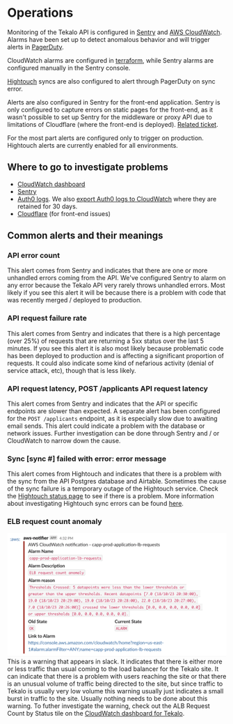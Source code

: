 # Operations

Monitoring of the Tekalo API is configured in [Sentry](https://schmidt-futures.sentry.io/issues/?project=4504963428777984) and [AWS CloudWatch](https://us-east-1.console.aws.amazon.com/cloudwatch/home?region=us-east-1#dashboards/dashboard/capp-api-prod).
Alarms have been set up to detect anomalous behavior and will trigger alerts in [PagerDuty](https://schmidtfutures.pagerduty.com/incidents).

CloudWatch alarms are configured in [terraform](../tf/modules/app/alarms.tf), while Sentry alarms are configured manually in the Sentry console.

[Hightouch](https://app.hightouch.com/common-app/extensions/alerting/configuration) syncs are also configured to alert through PagerDuty on sync error.

Alerts are also configured in Sentry for the front-end application. Sentry is only configured to capture errors on static pages for the front-end, as it wasn't possible to set up Sentry for the middleware or proxy API due to limitations of Cloudflare (where the front-end is deployed). [Related ticket](https://github.com/cloudflare/next-on-pages/issues/174).

For the most part alerts are configured only to trigger on production. Hightouch alerts are currently enabled for all environments.

## Where to go to investigate problems

- [CloudWatch dashboard](https://us-east-1.console.aws.amazon.com/cloudwatch/home?region=us-east-1#dashboards/dashboard/capp-api-prod)
- [Sentry](https://schmidt-futures.sentry.io/issues/?project=4504963428777984&statsPeriod=24h)
- [Auth0 logs](https://manage.auth0.com/dashboard/us/sf-futuresengine-prod/logs). We also [export Auth0 logs to CloudWatch](https://us-east-1.console.aws.amazon.com/cloudwatch/home?region=us-east-1#logsV2:log-groups/log-group/$252Faws$252Fevents$252Fauth0-tekalo-prod) where they are retained for 30 days.
- [Cloudflare](https://dash.cloudflare.com/309c4f3506fe434b9e11883d029ed0f1/tekalo.org) (for front-end issues)

## Common alerts and their meanings

### API error count

This alert comes from Sentry and indicates that there are one or more unhandled errors coming from the API. We've configured Sentry to alarm on any error because the Tekalo API very rarely throws unhandled errors. Most likely if you see this alert it will be because there is a problem with code that was recently merged / deployed to production.

### API request failure rate

This alert comes from Sentry and indicates that there is a high percentage (over 25%) of requests that are returning a 5xx status over the last 5 minutes. If you see this alert it is also most likely because problematic code has been deployed to production and is affecting a significant proportion of requests. It could also indicate some kind of nefarious activity (denial of service attack, etc), though that is less likely.

### API request latency, POST /applicants API request latency

This alert comes from Sentry and indicates that the API or specific endpoints are slower than expected. A separate alert has been configured for the `POST /applicants` endpoint, as it is especially slow due to awaiting email sends. This alert could indicate a problem with the database or network issues. Further investigation can be done through Sentry and / or CloudWatch to narrow down the cause.

### Sync [sync #] failed with error: error message

This alert comes from Hightouch and indicates that there is a problem with the sync from the API Postgres database and Airtable. Sometimes the cause of the sync failure is a temporary outage of the Hightouch service. Check the [Hightouch status page](https://status.hightouch.io/) to see if there is a problem. More information about investigating Hightouch sync errors can be found [here](https://www.notion.so/schmidtfutures/ETL-Sync-Error-580a82c5c53648068b50dba1e01d0a34).

### ELB request count anomaly

![AWS ELB Request Count Anomaly Warning](./media/aws_elb_request_count_anomaly.png)
This is a warning that appears in slack. It indicates that there is either more or less traffic than usual coming to the load balancer for the Tekalo site. It can indicate that there is a problem with users reaching the site or that there is an unusual volume of traffic being directed to the site, but since traffic to Tekalo is usually very low volume this warning usually just indicates a small burst in traffic to the site. Usually nothing needs to be done about this warning. To futher investigate the warning, check out the ALB Request Count by Status tile on the [CloudWatch dashboard for Tekalo](https://us-east-1.console.aws.amazon.com/cloudwatch/home?region=us-east-1#dashboards/dashboard/capp-api-prod).

